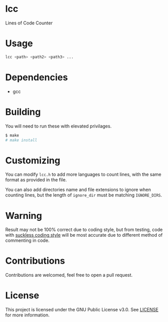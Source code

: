 # lcc

Lines of Code Counter

# Usage
```sh
lcc <path> <path2> <path3> ...
```

# Dependencies

- gcc

# Building

You will need to run these with elevated privilages.

```sh
$ make 
# make install
```

# Customizing

You can modify `lcc.h` to add more languages to count lines, with the same format as provided in the file.

You can also add directories name and file extensions to ignore when counting lines, but the length of `ignore_dir` must be matching `IGNORE_DIRS`.

# Warning

Result may not be 100% correct due to coding style, but from testing, code with [suckless coding style](https://suckless.org/coding_style) will be most accurate due to different method of commenting in code.

# Contributions
Contributions are welcomed, feel free to open a pull request.

# License
This project is licensed under the GNU Public License v3.0. See [LICENSE](https://github.com/night0721/lcc/blob/master/LICENSE) for more information.
